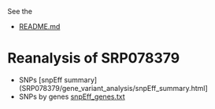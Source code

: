 
See the 
 * [README.md](README.md)

Reanalysis of SRP078379
===
* SNPs [snpEff summary](SRP078379/gene_variant_analysis/snpEff_summary.html]
* SNPs by genes [snpEff_genes.txt](SRP078379/gene_variant_analysis/snpEff_genes.txt)
